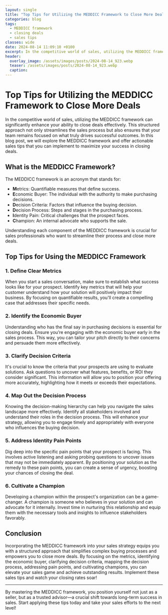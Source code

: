 ```yaml
---
layout: single
title: "Top Tips for Utilizing the MEDDICC Framework to Close More Deals"
categories: blog
tags:
  - MEDDICC framework
  - closing deals
  - sales tips
classes: wide
date: 2024-08-14 11:09:10 +0100
excerpt: In the competitive world of sales, utilizing the MEDDICC framework can significantly enhance your ability to close deals effectively. This structured approa...
header:
  overlay_image: /assets/images/posts/2024-08-14_923.webp
  teaser: /assets/images/posts/2024-08-14_923.webp
  caption:
---
```


# Top Tips for Utilizing the MEDDICC Framework to Close More Deals

In the competitive world of sales, utilizing the MEDDICC framework can significantly enhance your ability to close deals effectively. This structured approach not only streamlines the sales process but also ensures that your team remains focused on what truly drives successful outcomes. In this blog post, we will explore the MEDDICC framework and offer actionable sales tips that you can implement to maximize your success in closing deals.

## What is the MEDDICC Framework?

The MEDDICC framework is an acronym that stands for:

- **M**etrics: Quantifiable measures that define success.
- **E**conomic Buyer: The individual with the authority to make purchasing decisions.
- **D**ecision Criteria: Factors that influence the buying decision.
- **D**ecision Process: Steps and stages in the purchasing process.
- **I**dentity Pain: Critical challenges that the prospect faces.
- **C**hampion: An internal advocate who supports the sale.

Understanding each component of the MEDDICC framework is crucial for sales professionals who want to streamline their process and close more deals.

## Top Tips for Using the MEDDICC Framework

### 1. Define Clear Metrics

When you start a sales conversation, make sure to establish what success looks like for your prospect. Identify key metrics that will help your customer understand how your solution will positively impact their business. By focusing on quantifiable results, you'll create a compelling case that addresses their specific needs.

### 2. Identify the Economic Buyer

Understanding who has the final say in purchasing decisions is essential for closing deals. Ensure you’re engaging with the economic buyer early in the sales process. This way, you can tailor your pitch directly to their concerns and persuade them more effectively.

### 3. Clarify Decision Criteria

It's crucial to know the criteria that your prospects are using to evaluate solutions. Ask questions to uncover what features, benefits, or ROI they consider significant. This information will allow you to position your offering more accurately, highlighting how it meets or exceeds their expectations.

### 4. Map Out the Decision Process

Knowing the decision-making hierarchy can help you navigate the sales landscape more effectively. Identify all stakeholders involved and understand their roles in the decision process. This will enhance your strategy, allowing you to engage timely and appropriately with everyone who influences the buying decision.

### 5. Address Identity Pain Points

Dig deep into the specific pain points that your prospect is facing. This involves active listening and asking probing questions to uncover issues that may not be immediately apparent. By positioning your solution as the remedy to these pain points, you can create a sense of urgency, boosting your chances of closing the deal.

### 6. Cultivate a Champion

Developing a champion within the prospect's organization can be a game-changer. A champion is someone who believes in your solution and can advocate for it internally. Invest time in nurturing this relationship and equip them with the necessary tools and insights to influence stakeholders favorably.

## Conclusion

Incorporating the MEDDICC framework into your sales strategy equips you with a structured approach that simplifies complex buying processes and empowers you to close more deals. By focusing on the metrics, identifying the economic buyer, clarifying decision criteria, mapping the decision process, addressing pain points, and cultivating champions, you can elevate your sales game and achieve outstanding results. Implement these sales tips and watch your closing rates soar!

---

By mastering the MEDDICC framework, you position yourself not just as a seller, but as a trusted advisor—a crucial shift towards long-term success in sales. Start applying these tips today and take your sales efforts to the next level!
